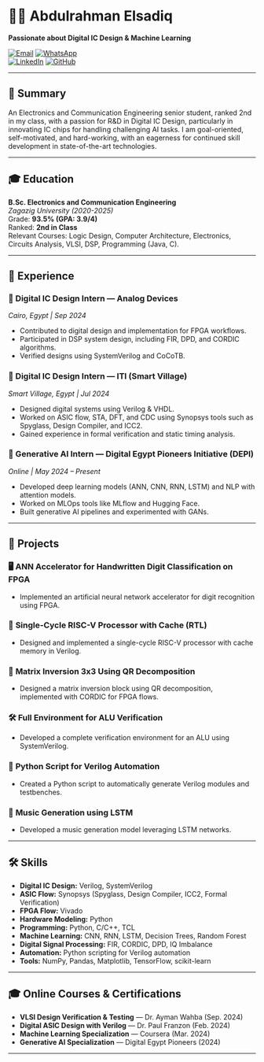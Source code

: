 # 👨‍💻 Abdulrahman Elsadiq

**Passionate about Digital IC Design & Machine Learning**

[![Email](https://img.shields.io/badge/Email-Send%20Mail-D14836?logo=gmail&logoColor=white)](mailto:abdelrhmanelsadiq53@gmail.com)
[![WhatsApp](https://img.shields.io/badge/WhatsApp-Contact-25D366?logo=whatsapp&logoColor=white)](https://wa.me/201221572683)  
[![LinkedIn](https://img.shields.io/badge/LinkedIn-Profile-blue?logo=linkedin)](https://linkedin.com/in/elsadiq) 
[![GitHub](https://img.shields.io/badge/GitHub-Profile-black?logo=github)](https://github.com/elsadiq7)

---

## 📝 **Summary**

An Electronics and Communication Engineering senior student, ranked 2nd in my class, with a passion for R&D in Digital IC Design, particularly in innovating IC chips for handling challenging AI tasks. I am goal-oriented, self-motivated, and hard-working, with an eagerness for continued skill development in state-of-the-art technologies.

---

## 🎓 **Education**

**B.Sc. Electronics and Communication Engineering**  
*Zagazig University (2020-2025)*  
Grade: **93.5% (GPA: 3.9/4)**  
Ranked: **2nd in Class**  
Relevant Courses: Logic Design, Computer Architecture, Electronics, Circuits Analysis, VLSI, DSP, Programming (Java, C).

---

## 💼 **Experience**

### 🔹 Digital IC Design Intern — **Analog Devices**  
*Cairo, Egypt |  Sep 2024*  
- Contributed to digital design and implementation for FPGA workflows.  
- Participated in DSP system design, including FIR, DPD, and CORDIC algorithms.  
- Verified designs using SystemVerilog and CoCoTB.

### 🔹 Digital IC Design Intern — **ITI (Smart Village)**  
*Smart Village, Egypt | Jul 2024*  
- Designed digital systems using Verilog & VHDL.  
- Worked on ASIC flow, STA, DFT, and CDC using Synopsys tools such as Spyglass, Design Compiler, and ICC2.  
- Gained experience in formal verification and static timing analysis.

### 🔹 Generative AI Intern — **Digital Egypt Pioneers Initiative (DEPI)**  
*Online | May 2024 – Present*  
- Developed deep learning models (ANN, CNN, RNN, LSTM) and NLP with attention models.  
- Worked on MLOps tools like MLflow and Hugging Face.  
- Built generative AI pipelines and experimented with GANs.



---

## 🚀 **Projects**

### 🖥️ **ANN Accelerator for Handwritten Digit Classification on FPGA**  
- Implemented an artificial neural network accelerator for digit recognition using FPGA.

### 🔧 **Single-Cycle RISC-V Processor with Cache (RTL)**  
- Designed and implemented a single-cycle RISC-V processor with cache memory in Verilog.

### 🔢 **Matrix Inversion 3x3 Using QR Decomposition**  
- Designed a matrix inversion block using QR decomposition, implemented with CORDIC for FPGA flows.

### 🛠️ **Full Environment for ALU Verification**  
- Developed a complete verification environment for an ALU using SystemVerilog.

### 🐍 **Python Script for Verilog Automation**  
- Created a Python script to automatically generate Verilog modules and testbenches.

### 🎵 **Music Generation using LSTM**  
- Developed a music generation model leveraging LSTM networks.

---

## 🛠 **Skills**

- **Digital IC Design:** Verilog, SystemVerilog  
- **ASIC Flow:** Synopsys (Spyglass, Design Compiler, ICC2, Formal Verification)  
- **FPGA Flow:** Vivado  
- **Hardware Modeling:** Python  
- **Programming:** Python, C/C++, TCL  
- **Machine Learning:** CNN, RNN, LSTM, Decision Trees, Random Forest  
- **Digital Signal Processing:** FIR, CORDIC, DPD, IQ Imbalance  
- **Automation:** Python scripting for Verilog automation  
- **Tools:** NumPy, Pandas, Matplotlib, TensorFlow, scikit-learn

---

## 🎓 **Online Courses & Certifications**

- **VLSI Design Verification & Testing** — Dr. Ayman Wahba (Sep. 2024)  
- **Digital ASIC Design with Verilog** — Dr. Paul Franzon (Feb. 2024)  
- **Machine Learning Specialization** — Coursera (Mar. 2024)  
- **Generative AI Specialization** — Digital Egypt Pioneers (2024)

---
